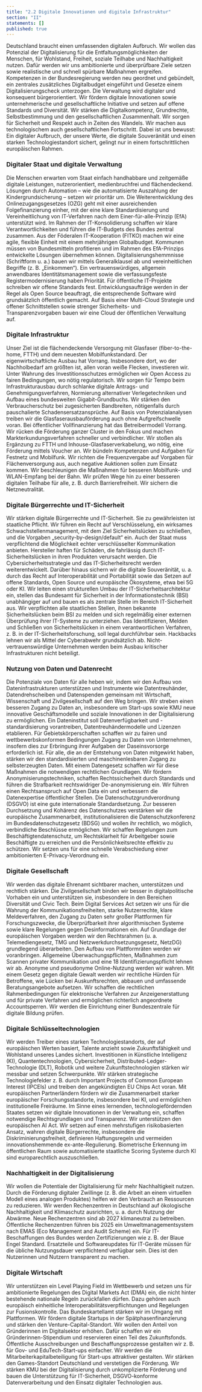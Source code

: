 ```yaml
---
title: "2.2 Digitale Innovationen und digitale Infrastruktur"
section: "II"
statements: []
published: true
---
```


Deutschland braucht einen umfassenden digitalen Aufbruch. Wir wollen das Potenzial der Digitalisierung für die Entfaltungsmöglichkeiten der Menschen, für Wohlstand, Freiheit, soziale Teilhabe und Nachhaltigkeit nutzen. Dafür werden wir uns ambitionierte und überprüfbare Ziele setzen sowie realistische und schnell spürbare Maßnahmen ergreifen. Kompetenzen in der Bundesregierung werden neu geordnet und gebündelt, ein zentrales zusätzliches Digitalbudget eingeführt und Gesetze einem Digitalisierungscheck unterzogen. Die Verwaltung wird digitaler und konsequent bürgerorientiert. Wir fördern digitale Innovationen sowie unternehmerische und gesellschaftliche Initiative und setzen auf offene Standards und Diversität. Wir stärken die Digitalkompetenz, Grundrechte, Selbstbestimmung und den gesellschaftlichen Zusammenhalt. Wir sorgen für Sicherheit und Respekt auch in Zeiten des Wandels. Wir machen aus technologischem auch gesellschaftlichen Fortschritt. Dabei ist uns bewusst: Ein digitaler Aufbruch, der unsere Werte, die digitale Souveränität und einen starken Technologiestandort sichert, gelingt nur in einem fortschrittlichen europäischen Rahmen.

### Digitaler Staat und digitale Verwaltung

Die Menschen erwarten vom Staat einfach handhabbare und zeitgemäße digitale Leistungen, nutzerorientiert, medienbruchfrei und flächendeckend. Lösungen durch Automation – wie die automatisierte Auszahlung der Kindergrundsicherung – setzen wir prioritär um. Die Weiterentwicklung des Onlinezugangsgesetzes (OZG) geht mit einer ausreichenden Folgefinanzierung einher, mit der eine klare Standardisierung und Vereinheitlichung von IT-Verfahren nach dem Einer-für-alle-Prinzip (EfA) unterstützt wird. Im Rahmen der IT-Konsolidierung schaffen wir klare Verantwortlichkeiten und führen die IT-Budgets des Bundes zentral zusammen. Aus der Föderalen IT-Kooperation (FITKO) machen wir eine agile, flexible Einheit mit einem mehrjährigen Globalbudget. Kommunen müssen von Bundesmitteln profitieren und im Rahmen des EfA-Prinzips entwickelte Lösungen übernehmen können. Digitalisierungshemmnisse (Schriftform u. a.) bauen wir mittels Generalklausel ab und vereinheitlichen Begriffe (z. B. „Einkommen“). Ein vertrauenswürdiges, allgemein anwendbares Identitätsmanagement sowie die verfassungsfeste Registermodernisierung haben Priorität. Für öffentliche IT-Projekte schreiben wir offene Standards fest. Entwicklungsaufträge werden in der Regel als Open Source beauftragt, die entsprechende Software wird grundsätzlich öffentlich gemacht. Auf Basis einer Multi-Cloud Strategie und offener Schnittstellen sowie strenger Sicherheits- und Transparenzvorgaben bauen wir eine Cloud der öffentlichen Verwaltung auf.

### Digitale Infrastruktur

Unser Ziel ist die flächendeckende Versorgung mit Glasfaser (fiber-to-the-home, FTTH) und dem neuesten Mobilfunkstandard. Der eigenwirtschaftliche Ausbau hat Vorrang. Insbesondere dort, wo der Nachholbedarf am größten ist, allen voran weiße Flecken, investieren wir. Unter Wahrung des Investitionsschutzes ermöglichen wir Open Access zu fairen Bedingungen, wo nötig regulatorisch. Wir sorgen für Tempo beim Infrastrukturausbau durch schlanke digitale Antrags- und Genehmigungsverfahren, Normierung alternativer Verlegetechniken und Aufbau eines bundesweiten Gigabit-Grundbuchs. Wir stärken den Verbraucherschutz bei zugesicherten Bandbreiten, nötigenfalls durch pauschalierte Schadensersatzansprüche. Auf Basis von Potenzialanalysen treiben wir die Glasfaserausbauförderung auch ohne Aufgreifschwelle voran. Bei öffentlicher Vollfinanzierung hat das Betreibermodell Vorrang. Wir rücken die Förderung ganzer Cluster in den Fokus und machen Markterkundungsverfahren schneller und verbindlicher. Wir stoßen als Ergänzung zu FTTH und Inhouse-Glasfaserverkabelung, wo nötig, eine Förderung mittels Voucher an. Wir bündeln Kompetenzen und Aufgaben für Festnetz und Mobilfunk. Wir richten die Frequenzvergabe auf Vorgaben für Flächenversorgung aus, auch negative Auktionen sollen zum Einsatz kommen. Wir beschleunigen die Maßnahmen für besseren Mobilfunk- und WLAN-Empfang bei der Bahn. Wir prüfen Wege hin zu einer besseren digitalen Teilhabe für alle, z. B. durch Barrierefreiheit. Wir sichern die Netzneutralität.

### Digitale Bürgerrechte und IT-Sicherheit

Wir stärken digitale Bürgerrechte und IT-Sicherheit. Sie zu gewährleisten ist staatliche Pflicht. Wir führen ein Recht auf Verschlüsselung, ein wirksames Schwachstellenmanagement, mit dem Ziel Sicherheitslücken zu schließen, und die Vorgaben „security-by-design/default“ ein. Auch der Staat muss verpflichtend die Möglichkeit echter verschlüsselter Kommunikation anbieten. Hersteller haften für Schäden, die fahrlässig durch IT-Sicherheitslücken in ihren Produkten verursacht werden. Die Cybersicherheitsstrategie und das IT-Sicherheitsrecht werden weiterentwickelt. Darüber hinaus sichern wir die digitale Souveränität, u. a. durch das Recht auf Interoperabilität und Portabilität sowie das Setzen auf offene Standards, Open Source und europäische Ökosysteme, etwa bei 5G oder KI. Wir leiten einen strukturellen Umbau der IT-Sicherheitsarchitektur ein, stellen das Bundesamt für Sicherheit in der Informationstechnik (BSI) unabhängiger auf und bauen es als zentrale Stelle im Bereich IT-Sicherheit aus. Wir verpflichten alle staatlichen Stellen, ihnen bekannte Sicherheitslücken beim BSI zu melden und sich regelmäßig einer externen Überprüfung ihrer IT-Systeme zu unterziehen. Das Identifizieren, Melden und Schließen von Sicherheitslücken in einem verantwortlichen Verfahren, z. B. in der IT-Sicherheitsforschung, soll legal durchführbar sein. Hackbacks lehnen wir als Mittel der Cyberabwehr grundsätzlich ab. Nicht-vertrauenswürdige Unternehmen werden beim Ausbau kritischer Infrastrukturen nicht beteiligt.

### Nutzung von Daten und Datenrecht

Die Potenziale von Daten für alle heben wir, indem wir den Aufbau von Dateninfrastrukturen unterstützen und Instrumente wie Datentreuhänder, Datendrehscheiben und Datenspenden gemeinsam mit Wirtschaft, Wissenschaft und Zivilgesellschaft auf den Weg bringen. Wir streben einen besseren Zugang zu Daten an, insbesondere um Start-ups sowie KMU neue innovative Geschäftsmodelle und soziale Innovationen in der Digitalisierung zu ermöglichen. Ein Dateninstitut soll Datenverfügbarkeit und -standardisierung vorantreiben, Datentreuhändermodelle und Lizenzen etablieren. Für Gebietskörperschaften schaffen wir zu fairen und wettbewerbskonformen Bedingungen Zugang zu Daten von Unternehmen, insofern dies zur Erbringung ihrer Aufgaben der Daseinsvorsorge erforderlich ist. Für alle, die an der Entstehung von Daten mitgewirkt haben, stärken wir den standardisierten und maschinenlesbaren Zugang zu selbsterzeugten Daten. Mit einem Datengesetz schaffen wir für diese Maßnahmen die notwendigen rechtlichen Grundlagen. Wir fördern Anonymisierungstechniken, schaffen Rechtssicherheit durch Standards und führen die Strafbarkeit rechtswidriger De-anonymisierung ein. Wir führen einen Rechtsanspruch auf Open Data ein und verbessern die Datenexpertise öffentlicher Stellen. Die Datenschutzgrundverordnung (DSGVO) ist eine gute internationale Standardsetzung. Zur besseren Durchsetzung und Kohärenz des Datenschutzes verstärken wir die europäische Zusammenarbeit, institutionalisieren die Datenschutzkonferenz im Bundesdatenschutzgesetz (BDSG) und wollen ihr rechtlich, wo möglich, verbindliche Beschlüsse ermöglichen. Wir schaffen Regelungen zum Beschäftigtendatenschutz, um Rechtsklarheit für Arbeitgeber sowie Beschäftigte zu erreichen und die Persönlichkeitsrechte effektiv zu schützen. Wir setzen uns für eine schnelle Verabschiedung einer ambitionierten E-Privacy-Verordnung ein.

### Digitale Gesellschaft

Wir werden das digitale Ehrenamt sichtbarer machen, unterstützen und rechtlich stärken. Die Zivilgesellschaft binden wir besser in digitalpolitische Vorhaben ein und unterstützen sie, insbesondere in den Bereichen Diversität und Civic Tech. Beim Digital Services Act setzen wir uns für die Wahrung der Kommunikationsfreiheiten, starke Nutzerrechte, klare Meldeverfahren, den Zugang zu Daten sehr großer Plattformen für Forschungszwecke, die Überprüfbarkeit ihrer algorithmischen Systeme sowie klare Regelungen gegen Desinformationen ein. Auf Grundlage der europäischen Vorgaben werden wir den Rechtsrahmen (u. a. Telemediengesetz, TMG und Netzwerkdurchsetzungsgesetz, NetzDG) grundlegend überarbeiten. Den Aufbau von Plattformräten werden wir voranbringen. Allgemeine Überwachungspflichten, Maßnahmen zum Scannen privater Kommunikation und eine 18 Identifizierungspflicht lehnen wir ab. Anonyme und pseudonyme Online-Nutzung werden wir wahren. Mit einem Gesetz gegen digitale Gewalt werden wir rechtliche Hürden für Betroffene, wie Lücken bei Auskunftsrechten, abbauen und umfassende Beratungsangebote aufsetzen. Wir schaffen die rechtlichen Rahmenbedingungen für elektronische Verfahren zur Anzeigenerstattung und für private Verfahren und ermöglichen richterlich angeordnete Accountsperren. Wir werden die Einrichtung einer Bundeszentrale für digitale Bildung prüfen.

### Digitale Schlüsseltechnologien

Wir werden Treiber eines starken Technologiestandorts, der auf europäischen Werten basiert, Talente anzieht sowie Zukunftsfähigkeit und Wohlstand unseres Landes sichert. Investitionen in Künstliche Intelligenz (KI), Quantentechnologien, Cybersicherheit, Distributed-Ledger-Technologie (DLT), Robotik und weitere Zukunftstechnologien stärken wir messbar und setzen Schwerpunkte. Wir stärken strategische Technologiefelder z. B. durch Important Projects of Common European Interest (IPCEIs) und treiben den angekündigten EU Chips Act voran. Mit europäischen Partnerländern fördern wir die Zusammenarbeit starker europäischer Forschungsstandorte, insbesondere bei KI, und ermöglichen institutionelle Freiräume. Im Sinne eines lernenden, technologiefördernden Staates setzen wir digitale Innovationen in der Verwaltung ein, schaffen notwendige Rechtsgrundlagen und Transparenz. Wir unterstützen den europäischen AI Act. Wir setzen auf einen mehrstufigen risikobasierten Ansatz, wahren digitale Bürgerrechte, insbesondere die Diskriminierungsfreiheit, definieren Haftungsregeln und vermeiden innovationshemmende ex-ante-Regulierung. Biometrische Erkennung im öffentlichen Raum sowie automatisierte staatliche Scoring Systeme durch KI sind europarechtlich auszuschließen.

### Nachhaltigkeit in der Digitalisierung

Wir wollen die Potentiale der Digitalisierung für mehr Nachhaltigkeit nutzen. Durch die Förderung digitaler Zwillinge (z. B. die Arbeit an einem virtuellen Modell eines analogen Produktes) helfen wir den Verbrauch an Ressourcen zu reduzieren. Wir werden Rechenzentren in Deutschland auf ökologische Nachhaltigkeit und Klimaschutz ausrichten, u. a. durch Nutzung der Abwärme. Neue Rechenzentren sind ab 2027 klimaneutral zu betreiben. Öffentliche Rechenzentren führen bis 2025 ein Umweltmanagementsystem nach EMAS (Eco Management and Audit Scheme) ein. Für IT- Beschaffungen des Bundes werden Zertifizierungen wie z. B. der Blaue Engel Standard. Ersatzteile und Softwareupdates für IT-Geräte müssen für die übliche Nutzungsdauer verpflichtend verfügbar sein. Dies ist den Nutzerinnen und Nutzern transparent zu machen.

### Digitale Wirtschaft

Wir unterstützen ein Level Playing Field im Wettbewerb und setzen uns für ambitionierte Regelungen des Digital Markets Act (DMA) ein, die nicht hinter bestehende nationale Regeln zurückfallen dürfen. Dazu gehören auch europäisch einheitliche Interoperabilitätsverpflichtungen und Regelungen zur Fusionskontrolle. Das Bundeskartellamt stärken wir im Umgang mit Plattformen. Wir fördern digitale Startups in der Spätphasenfinanzierung und stärken den Venture-Capital-Standort. Wir wollen den Anteil von Gründerinnen im Digitalsektor erhöhen. Dafür schaffen wir ein Gründerinnen-Stipendium und reservieren einen Teil des Zukunftsfonds. Öffentliche Ausschreibungen und Beschaffungsprozesse gestalten wir z. B. für Gov- und EduTech-Start-ups einfacher. Wir werden die Mitarbeiterkapitalbeteiligung für Start-ups attraktiver gestalten. Wir stärken den Games-Standort Deutschland und verstetigen die Förderung. Wir stärken KMU bei der Digitalisierung durch unkomplizierte Förderung und bauen die Unterstützung für IT-Sicherheit, DSGVO-konforme Datenverarbeitung und den Einsatz digitaler Technologien aus.
